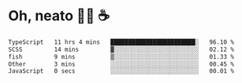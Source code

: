 # Oh, neato 🧑‍💻 ☕

<!--START_SECTION:waka-->

```txt
TypeScript   11 hrs 4 mins   ████████████████████████░   96.10 %
SCSS         14 mins         ▓░░░░░░░░░░░░░░░░░░░░░░░░   02.12 %
fish         9 mins          ▒░░░░░░░░░░░░░░░░░░░░░░░░   01.33 %
Other        3 mins          ░░░░░░░░░░░░░░░░░░░░░░░░░   00.45 %
JavaScript   0 secs          ░░░░░░░░░░░░░░░░░░░░░░░░░   00.01 %
```

<!--END_SECTION:waka-->
